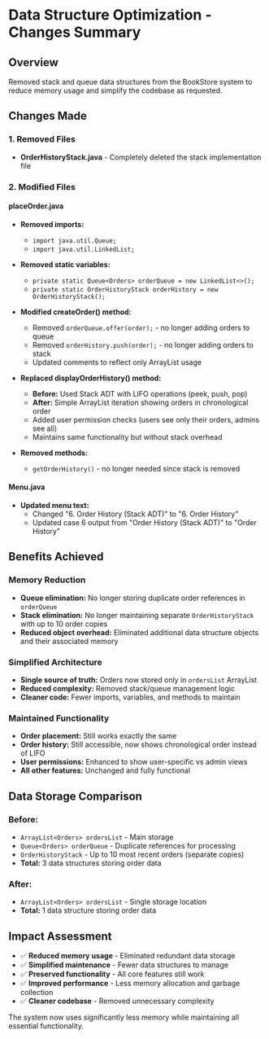 # Data Structure Optimization - Changes Summary

## Overview
Removed stack and queue data structures from the BookStore system to reduce memory usage and simplify the codebase as requested.

## Changes Made

### 1. Removed Files
- **OrderHistoryStack.java** - Completely deleted the stack implementation file

### 2. Modified Files

#### placeOrder.java
- **Removed imports:**
  - `import java.util.Queue;`
  - `import java.util.LinkedList;`

- **Removed static variables:**
  - `private static Queue<Orders> orderQueue = new LinkedList<>();`
  - `private static OrderHistoryStack orderHistory = new OrderHistoryStack();`

- **Modified createOrder() method:**
  - Removed `orderQueue.offer(order);` - no longer adding orders to queue
  - Removed `orderHistory.push(order);` - no longer adding orders to stack
  - Updated comments to reflect only ArrayList usage

- **Replaced displayOrderHistory() method:**
  - **Before:** Used Stack ADT with LIFO operations (peek, push, pop)
  - **After:** Simple ArrayList iteration showing orders in chronological order
  - Added user permission checks (users see only their orders, admins see all)
  - Maintains same functionality but without stack overhead

- **Removed methods:**
  - `getOrderHistory()` - no longer needed since stack is removed

#### Menu.java
- **Updated menu text:**
  - Changed "6. Order History (Stack ADT)" to "6. Order History"
  - Updated case 6 output from "Order History (Stack ADT)" to "Order History"

## Benefits Achieved

### Memory Reduction
- **Queue elimination:** No longer storing duplicate order references in `orderQueue`
- **Stack elimination:** No longer maintaining separate `OrderHistoryStack` with up to 10 order copies
- **Reduced object overhead:** Eliminated additional data structure objects and their associated memory

### Simplified Architecture
- **Single source of truth:** Orders now stored only in `ordersList` ArrayList
- **Reduced complexity:** Removed stack/queue management logic
- **Cleaner code:** Fewer imports, variables, and methods to maintain

### Maintained Functionality
- **Order placement:** Still works exactly the same
- **Order history:** Still accessible, now shows chronological order instead of LIFO
- **User permissions:** Enhanced to show user-specific vs admin views
- **All other features:** Unchanged and fully functional

## Data Storage Comparison

### Before:
- `ArrayList<Orders> ordersList` - Main storage
- `Queue<Orders> orderQueue` - Duplicate references for processing
- `OrderHistoryStack` - Up to 10 most recent orders (separate copies)
- **Total:** 3 data structures storing order data

### After:
- `ArrayList<Orders> ordersList` - Single storage location
- **Total:** 1 data structure storing order data

## Impact Assessment
- ✅ **Reduced memory usage** - Eliminated redundant data storage
- ✅ **Simplified maintenance** - Fewer data structures to manage
- ✅ **Preserved functionality** - All core features still work
- ✅ **Improved performance** - Less memory allocation and garbage collection
- ✅ **Cleaner codebase** - Removed unnecessary complexity

The system now uses significantly less memory while maintaining all essential functionality.